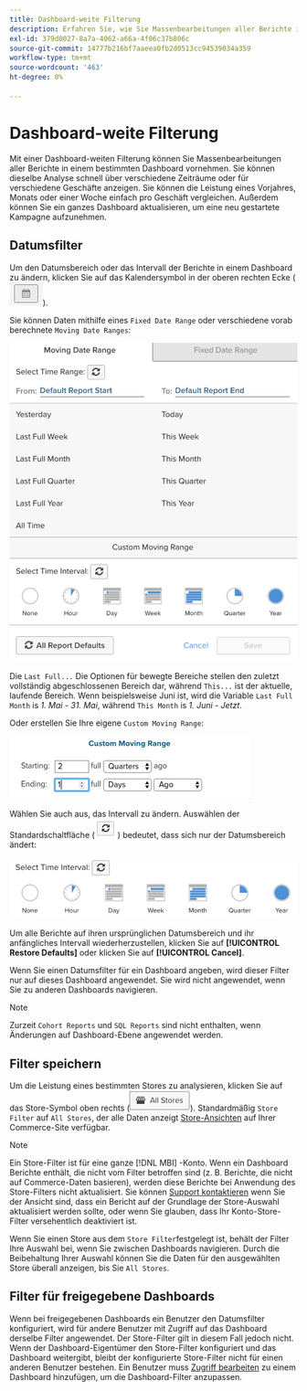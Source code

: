 ```yaml
---
title: Dashboard-weite Filterung
description: Erfahren Sie, wie Sie Massenbearbeitungen aller Berichte in einem bestimmten Dashboard durchführen.
exl-id: 379d0027-8a7a-4062-a66a-4f06c37b806c
source-git-commit: 14777b216bf7aaeea0fb2d0513cc94539034a359
workflow-type: tm+mt
source-wordcount: '463'
ht-degree: 0%

---
```


# Dashboard-weite Filterung

Mit einer Dashboard-weiten Filterung können Sie Massenbearbeitungen aller Berichte in einem bestimmten Dashboard vornehmen. Sie können dieselbe Analyse schnell über verschiedene Zeiträume oder für verschiedene Geschäfte anzeigen. Sie können die Leistung eines Vorjahres, Monats oder einer Woche einfach pro Geschäft vergleichen. Außerdem können Sie ein ganzes Dashboard aktualisieren, um eine neu gestartete Kampagne aufzunehmen.

## Datumsfilter

Um den Datumsbereich oder das Intervall der Berichte in einem Dashboard zu ändern, klicken Sie auf das Kalendersymbol in der oberen rechten Ecke (![calendar](../../assets/calendar-button.png)).

Sie können Daten mithilfe eines `Fixed Date Range` oder verschiedene vorab berechnete `Moving Date Ranges`:

![Verschieben von Datumsbereichen](../../assets/moving_date_ranges.png)

Die `Last Full...` Die Optionen für bewegte Bereiche stellen den zuletzt vollständig abgeschlossenen Bereich dar, während `This...` ist der aktuelle, laufende Bereich. Wenn beispielsweise Juni ist, wird die Variable `Last Full Month` is _1. Mai - 31. Mai_, während `This Month` is _1. Juni - Jetzt_.

Oder erstellen Sie Ihre eigene `Custom Moving Range`\:

![benutzerdefinierter Bewegungsbereich](../../assets/custom-moving-range.png)

Wählen Sie auch aus, das Intervall zu ändern. Auswählen der Standardschaltfläche (![Zeitintervall Standard](../../assets/time_interval_default.png)) bedeutet, dass sich nur der Datumsbereich ändert:

![Zeitintervall](../../assets/time_interval.png)

Um alle Berichte auf ihren ursprünglichen Datumsbereich und ihr anfängliches Intervall wiederherzustellen, klicken Sie auf **[!UICONTROL Restore Defaults]** oder klicken Sie auf **[!UICONTROL Cancel]**.

Wenn Sie einen Datumsfilter für ein Dashboard angeben, wird dieser Filter nur auf dieses Dashboard angewendet. Sie wird nicht angewendet, wenn Sie zu anderen Dashboards navigieren.

>[!NOTE]
>
>Zurzeit `Cohort Reports` und `SQL Reports` sind nicht enthalten, wenn Änderungen auf Dashboard-Ebene angewendet werden.

## Filter speichern

Um die Leistung eines bestimmten Stores zu analysieren, klicken Sie auf das Store-Symbol oben rechts (![Store Filter](../../assets/store-filter.png)). Standardmäßig `Store Filter` auf `All Stores`, der alle Daten anzeigt [Store-Ansichten](https://experienceleague.adobe.com/docs/commerce-admin/stores-sales/site-store/store-views.html) auf Ihrer Commerce-Site verfügbar.

>[!NOTE]
>
>Ein Store-Filter ist für eine ganze [!DNL MBI] -Konto. Wenn ein Dashboard Berichte enthält, die nicht vom Filter betroffen sind (z. B. Berichte, die nicht auf Commerce-Daten basieren), werden diese Berichte bei Anwendung des Store-Filters nicht aktualisiert. Sie können [Support kontaktieren](https://experienceleague.adobe.com/docs/commerce-knowledge-base/kb/troubleshooting/miscellaneous/mbi-service-policies.html?lang=en) wenn Sie der Ansicht sind, dass ein Bericht auf der Grundlage der Store-Auswahl aktualisiert werden sollte, oder wenn Sie glauben, dass Ihr Konto-Store-Filter versehentlich deaktiviert ist.

Wenn Sie einen Store aus dem `Store Filter`festgelegt ist, behält der Filter Ihre Auswahl bei, wenn Sie zwischen Dashboards navigieren. Durch die Beibehaltung Ihrer Auswahl können Sie die Daten für den ausgewählten Store überall anzeigen, bis Sie `All Stores`.

## Filter für freigegebene Dashboards

Wenn bei freigegebenen Dashboards ein Benutzer den Datumsfilter konfiguriert, wird für andere Benutzer mit Zugriff auf das Dashboard derselbe Filter angewendet. Der Store-Filter gilt in diesem Fall jedoch nicht. Wenn der Dashboard-Eigentümer den Store-Filter konfiguriert und das Dashboard weitergibt, bleibt der konfigurierte Store-Filter nicht für einen anderen Benutzer bestehen. Ein Benutzer muss [Zugriff bearbeiten](../../data-user/dashboards/share-dashboard-with-users.md) zu einem Dashboard hinzufügen, um die Dashboard-Filter anzupassen.

